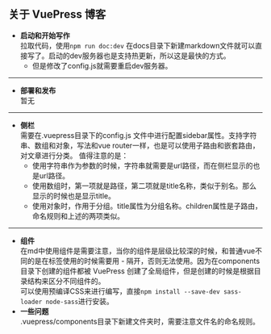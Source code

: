 关于 VuePress 博客
---
- **启动和开始写作**  
拉取代码，使用`npm run doc:dev` 在docs目录下新建markdown文件就可以直接写了。启动的dev服务器也是支持热更新，所以这是最快的方式。  
    + 但是修改了config.js就需要重启dev服务器。
---
- **部署和发布**  
暂无
---
- **侧栏**  
需要在.vuepress目录下的config.js 文件中进行配置sidebar属性。支持字符串、数组和对象，写法和vue router一样，也是可以使用子路由和嵌套路由，对文章进行分类。
值得注意的是：
    + 使用字符串作为参数的时候，字符串就需要是url路径，而在侧栏显示的也是url路径。
    + 使用数组时，第一项就是路径，第二项就是title名称，类似于别名。那么显示的时候也是显示title。
    + 使用对象时，作用于分组。title属性为分组名称。children属性是子路由，命名规则和上述的两项类似。
---
- **组件**  
在md中使用组件是需要注意，当你的组件是层级比较深的时候，和普通vue不同的是在标签使用的时候需要用 - 隔开，否则无法使用。因为在components目录下创建的组件都被 VuePress 创建了全局组件，但是创建的时候是根据目录结构来区分不同组件的。  
可以使用预编译CSS来进行编写，直接`npm install --save-dev sass-loader node-sass`进行安装。
- **一些问题**  
.vuepress/components目录下新建文件夹时，需要注意文件名的命名规则。